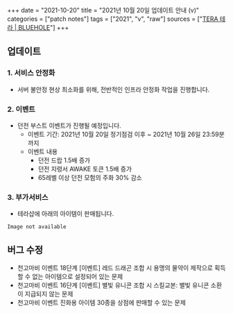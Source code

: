 +++
date = "2021-10-20"
title = "2021년 10월 20일 업데이트 안내 (v)"
categories = ["patch notes"]
tags = ["2021", "v", "raw"]
sources = ["[TERA 테라 | BLUEHOLE](https://playtera.co.kr/news/updates/641)"]
+++

## 업데이트

### **1.** 서비스 안정화
- 서버 불안정 현상 최소화를 위해, 전반적인 인프라 안정화 작업을 진행합니다.

### **2.** 이벤트
- 던전 부스트 이벤트가 진행될 예정입니다.
  - 이벤트 기간: 2021년 10월 20일 정기점검 이후 ~ 2021년 10월 26일 23:59분까지
  - 이벤트 내용
    - 던전 드랍 1.5배 증가
    - 던전 지령서 AWAKE 토큰 1.5배 증가
    - 65레벨 이상 던전 모험의 주화 30% 감소

### **3.** 부가서비스
- 테라샵에 아래의 아이템이 판매됩니다.

`Image not available`

## 버그 수정

- 천고마비 이벤트 18단계 [이벤트] 레드 드래곤 조합 시 용맹의 물약이 제작으로 획득할 수 없는 아이템으로 설정되어 있는 문제
- 천고마비 이벤트 16단계 [이벤트] 별빛 유니콘 조합 시 스킬교본: 별빛 유니콘 소환이 지급되지 않는 문제
- 천고마비 이벤트 진화용 아이템 30종을 상점에 판매할 수 있는 문제
